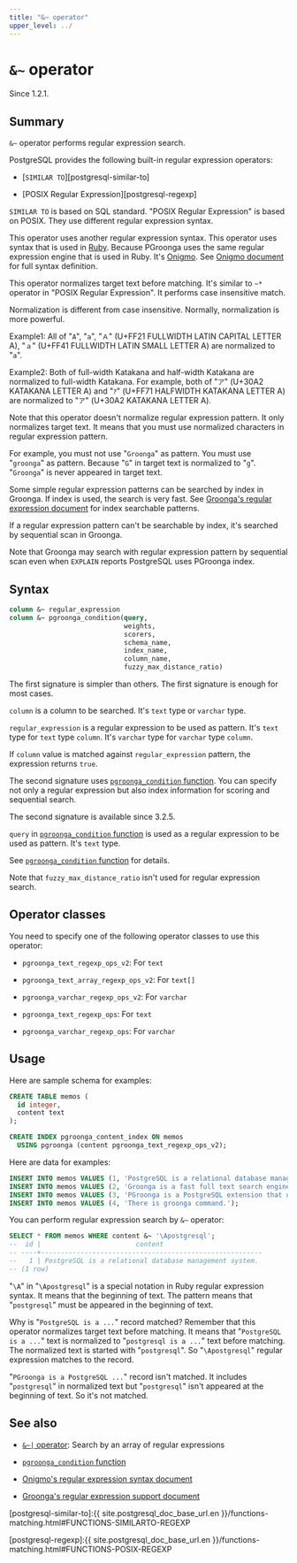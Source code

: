 ```yaml
---
title: "&~ operator"
upper_level: ../
---
```


# `&~` operator

Since 1.2.1.

## Summary

`&~` operator performs regular expression search.

PostgreSQL provides the following built-in regular expression operators:

  * [`SIMILAR TO`][postgresql-similar-to]

  * [POSIX Regular Expression][postgresql-regexp]

`SIMILAR TO` is based on SQL standard. "POSIX Regular Expression" is based on POSIX. They use different regular expression syntax.

This operator uses another regular expression syntax. This operator uses syntax that is used in [Ruby][ruby]. Because PGroonga uses the same regular expression engine that is used in Ruby. It's [Onigmo][onigmo]. See [Onigmo document][onigmo-document] for full syntax definition.

This operator normalizes target text before matching. It's similar to `~*` operator in "POSIX Regular Expression". It performs case insensitive match.

Normalization is different from case insensitive. Normally, normalization is more powerful.

Example1: All of "`A`", "`a`", "`Ａ`" (U+FF21 FULLWIDTH LATIN CAPITAL LETTER A), "`ａ`" (U+FF41 FULLWIDTH LATIN SMALL LETTER A) are normalized to "`a`".

Example2: Both of full-width Katakana and half-width Katakana are normalized to full-width Katakana. For example, both of "`ア`" (U+30A2 KATAKANA LETTER A) and "`ｱ`" (U+FF71 HALFWIDTH KATAKANA LETTER A) are normalized to "`ア`" (U+30A2 KATAKANA LETTER A).

Note that this operator doesn't normalize regular expression pattern. It only normalizes target text. It means that you must use normalized characters in regular expression pattern.

For example, you must not use "`Groonga`" as pattern. You must use "`groonga`" as pattern. Because "`G`" in target text is normalized to "`g`". "`Groonga`" is never appeared in target text.

Some simple regular expression patterns can be searched by index in Groonga. If index is used, the search is very fast. See [Groonga's regular expression document][groonga-regular-expression] for index searchable patterns.

If a regular expression pattern can't be searchable by index, it's searched by sequential scan in Groonga.

Note that Groonga may search with regular expression pattern by sequential scan even when `EXPLAIN` reports PostgreSQL uses PGroonga index.

## Syntax

```sql
column &~ regular_expression
column &~ pgroonga_condition(query,
                             weights,
                             scorers,
                             schema_name,
                             index_name,
                             column_name,
                             fuzzy_max_distance_ratio)
```

The first signature is simpler than others. The first signature is enough for most cases.

`column` is a column to be searched. It's `text` type or `varchar` type.

`regular_expression` is a regular expression to be used as pattern. It's `text` type for `text` type `column`. It's `varchar` type for `varchar` type `column`.

If `column` value is matched against `regular_expression` pattern, the expression returns `true`.

The second signature uses [`pgroonga_condition` function][condition]. You can specify not only a regular expression but also index information for scoring and sequential search.

The second signature is available since 3.2.5.

`query` in [`pgroonga_condition` function][condition] is used as a regular expression to be used as pattern. It's `text` type.

See [`pgroonga_condition` function][condition] for details.

Note that `fuzzy_max_distance_ratio` isn't used for regular expression search.

## Operator classes

You need to specify one of the following operator classes to use this operator:

  * `pgroonga_text_regexp_ops_v2`: For `text`

  * `pgroonga_text_array_regexp_ops_v2`: For `text[]`

  * `pgroonga_varchar_regexp_ops_v2`: For `varchar`

  * `pgroonga_text_regexp_ops`: For `text`

  * `pgroonga_varchar_regexp_ops`: For `varchar`

## Usage

Here are sample schema for examples:

```sql
CREATE TABLE memos (
  id integer,
  content text
);

CREATE INDEX pgroonga_content_index ON memos
  USING pgroonga (content pgroonga_text_regexp_ops_v2);
```

Here are data for examples:

```sql
INSERT INTO memos VALUES (1, 'PostgreSQL is a relational database management system.');
INSERT INTO memos VALUES (2, 'Groonga is a fast full text search engine that supports all languages.');
INSERT INTO memos VALUES (3, 'PGroonga is a PostgreSQL extension that uses Groonga as index.');
INSERT INTO memos VALUES (4, 'There is groonga command.');
```

You can perform regular expression search by `&~` operator:

```sql
SELECT * FROM memos WHERE content &~ '\Apostgresql';
--  id |                        content                         
-- ----+--------------------------------------------------------
--   1 | PostgreSQL is a relational database management system.
-- (1 row)
```

"`\A`" in "`\Apostgresql`" is a special notation in Ruby regular expression syntax. It means that the beginning of text. The pattern means that "`postgresql`" must be appeared in the beginning of text.

Why is "`PostgreSQL is a ...`" record matched? Remember that this operator normalizes target text before matching. It means that "`PostgreSQL is a ...`" text is normalized to "`postgresql is a ...`" text before matching. The normalized text is started with "`postgresql`". So "`\Apostgresql`" regular expression matches to the record.

"`PGroonga is a PostgreSQL ...`" record isn't matched. It includes "`postgresql`" in normalized text but "`postgresql`" isn't appeared at the beginning of text. So it's not matched.

## See also

  * [`&~|` operator][regular-expression-in-v2]: Search by an array of regular expressions

  * [`pgroonga_condition` function][condition]

  * [Onigmo's regular expression syntax document][onigmo-document]

  * [Groonga's regular expression support document][groonga-regular-expression]

[postgresql-similar-to]:{{ site.postgresql_doc_base_url.en }}/functions-matching.html#FUNCTIONS-SIMILARTO-REGEXP

[postgresql-regexp]:{{ site.postgresql_doc_base_url.en }}/functions-matching.html#FUNCTIONS-POSIX-REGEXP

[ruby]:https://www.ruby-lang.org/

[onigmo]:https://github.com/k-takata/Onigmo

[onigmo-document]:https://github.com/k-takata/Onigmo/blob/master/doc/RE

[groonga-regular-expression]:http://groonga.org/docs/reference/regular_expression.html#regular-expression-index

[regular-expression-in-v2]:regular-expression-in-v2.html

[condition]:../functions/pgroonga-condition.html
